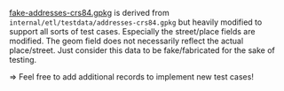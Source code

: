 [fake-addresses-crs84.gpkg](fake-addresses-crs84.gpkg) is derived from `internal/etl/testdata/addresses-crs84.gpkg` 
but heavily modified to support all sorts of test cases. Especially the street/place fields are modified. 
The geom field does not necessarily reflect the actual place/street. Just consider this data to be 
fake/fabricated for the sake of testing. 

=> Feel free to add additional records to implement new test cases!